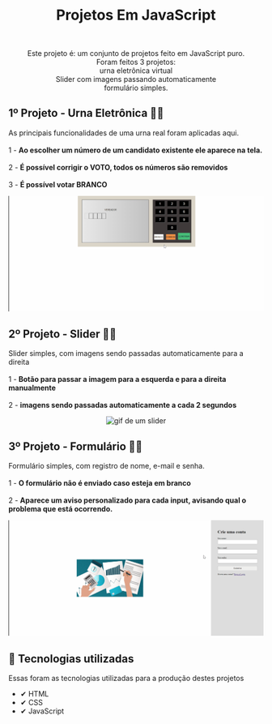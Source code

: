 <h1 align="center">
<br>
  Projetos Em JavaScript
<br>
</h1>
<br>
<p align="center">
  Este projeto é: um conjunto de projetos feito em JavaScript puro.<br>
  Foram feitos 3 projetos:<br> 
  urna eletrônica virtual<br>
  Slider com imagens passando automaticamente<br>
  formulário simples.
</p>

## 1º Projeto - Urna Eletrônica 🐱‍🏍

<p>
  As principais funcionalidades de uma urna real foram aplicadas aqui.
  <br>
  <br>
  1 - <b>Ao escolher um número de um candidato existente ele aparece na tela.</b>
  <br>
  <br>
  2 - <b>É possível corrigir o VOTO, todos os números são removidos</b>
  <br>
  <br>
  3 - <b>É possível votar BRANCO</b>
  <div align="center">
    <img src="./gifs/Urna.gif" alt="gif da urna eletronica">
  </div>
</p>

## 2º Projeto - Slider 🐱‍👤

<p>
  Slider simples, com imagens sendo passadas automaticamente para a direita
  <br>
  <br>
  1 - <b>Botão para passar a imagem para a esquerda e para a direita manualmente</b>
  <br>
  <br>
  2 - <b>imagens sendo passadas automaticamente a cada 2 segundos</b>
</p>
<div align="center">
<img src="./gifs/slider.gif" alt="gif de um slider">
</div>

## 3º Projeto - Formulário 🐱‍💻

<p>
  Formulário simples, com registro de nome, e-mail e senha.
  <br>
  <br>
  1 - <b>O formulário não é enviado caso esteja em branco</b>
  <br>
  <br>
  2 - <b>Aparece um aviso personalizado para cada input, avisando qual o problema que está ocorrendo.</b>
</p>
<div align="center">
<img src="./gifs/formulario.gif" alt="gif de um formulario">
</div>

## 🚀 Tecnologias utilizadas

Essas foram as tecnologias utilizadas para a produção destes projetos

- ✔ HTML
- ✔ CSS
- ✔ JavaScript
